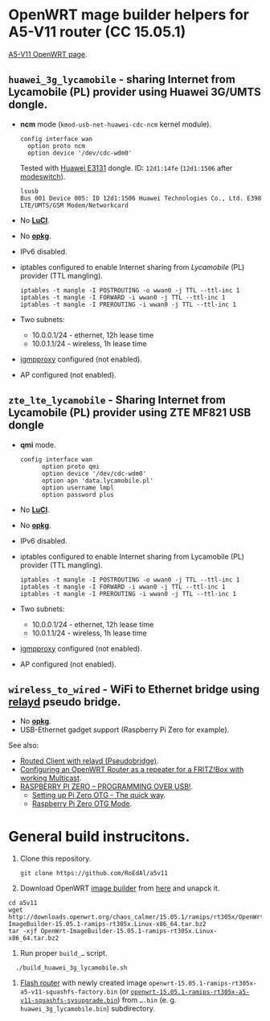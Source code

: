 # OpenWRT mage builder helpers for A5-V11 router (CC 15.05.1)

[A5-V11 OpenWRT page](http://wiki.openwrt.org/toh/unbranded/a5-v11).

## `huawei_3g_lycamobile` - sharing Internet from Lycamobile (PL) provider using Huawei 3G/UMTS dongle.

* **ncm** mode  (```kmod-usb-net-huawei-cdc-ncm``` kernel module).

  ````
  config interface wan
	option proto ncm
	option device '/dev/cdc-wdm0'
  ````
  
  Tested with [Huawei E3131](http://consumer.huawei.com/en/mobile-broadband/dongles/features/e3131-en.htm) dongle.
  ID: ```12d1:14fe``` (```12d1:1506``` after [modeswitch](http://wiki.openwrt.org/doc/recipes/3gdongle#switching_usb_mode)).
  
   ```
   lsusb
   Bus 001 Device 005: ID 12d1:1506 Huawei Technologies Co., Ltd. E398 LTE/UMTS/GSM Modem/Networkcard
   ```
* No [**LuCI**](http://wiki.openwrt.org/doc/howto/luci.essentials).
* No [**opkg**](http://wiki.openwrt.org/doc/techref/opkg).
* IPv6 disabled.
* iptables configured to enable Internet sharing from *Lycamobile* (PL) provider (TTL mangling).

  ````
  iptables -t mangle -I POSTROUTING -o wwan0 -j TTL --ttl-inc 1
  iptables -t mangle -I FORWARD -i wwan0 -j TTL --ttl-inc 1
  iptables -t mangle -I PREROUTING -i wwan0 -j TTL --ttl-inc 1
  ````
* Two subnets:
  * 10.0.0.1/24 - ethernet, 12h lease time
  * 10.0.1.1/24 - wireless, 1h lease time
* [igmpproxy](http://wiki.openwrt.org/doc/howto/udp_multicast) configured (not enabled).
* AP configured (not enabled).

## `zte_lte_lycamobile` - Sharing Internet from Lycamobile (PL) provider using ZTE MF821 USB dongle

* **qmi** mode.

  ````
  config interface wan
        option proto qmi
        option device '/dev/cdc-wdm0'
        option apn 'data.lycamobile.pl'
        option username lmpl
        option password plus
  ````
* No [**LuCI**](http://wiki.openwrt.org/doc/howto/luci.essentials).
* No [**opkg**](http://wiki.openwrt.org/doc/techref/opkg).
* IPv6 disabled.
* iptables configured to enable Internet sharing from Lycamobile (PL) provider (TTL mangling).

  ````
  iptables -t mangle -I POSTROUTING -o wwan0 -j TTL --ttl-inc 1
  iptables -t mangle -I FORWARD -i wwan0 -j TTL --ttl-inc 1
  iptables -t mangle -I PREROUTING -i wwan0 -j TTL --ttl-inc 1
  ````
* Two subnets:
  * 10.0.0.1/24 - ethernet, 12h lease time
  * 10.0.1.1/24 - wireless, 1h lease time
* [igmpproxy](http://wiki.openwrt.org/doc/howto/udp_multicast) configured (not enabled).
* AP configured (not enabled).

## `wireless_to_wired` - WiFi to Ethernet bridge using [relayd](https://wiki.openwrt.org/doc/uci/network#protocol_relay_relayd_pseudo_bridge) pseudo bridge.

* No [**opkg**](http://wiki.openwrt.org/doc/techref/opkg).
* USB-Ethernet gadget support (Raspberry Pi Zero for example).

See also:

* [Routed Client with relayd (Pseudobridge)](http://wiki.openwrt.org/doc/recipes/relayclient).
* [Configuring an OpenWRT Router as a repeater for a FRITZ!Box with working Multicast](http://juliank.wordpress.com/2014/08/07/configuring-an-openwrt-router-as-a-repeater-for-a-fritzbox-with-working-multicast).
* [RASPBERRY PI ZERO – PROGRAMMING OVER USB!](http://blog.gbaman.info/?p=699).
    * [Setting up Pi Zero OTG - The quick way](http://gist.github.com/gbaman/975e2db164b3ca2b51ae11e45e8fd40a).
    * [Raspberry Pi Zero OTG Mode](http://gist.github.com/gbaman/50b6cca61dd1c3f88f41).


# General build instrucitons.
1. Clone this repository.

   ```
   git clone https://github.com/RoEdAl/a5v11
   ```
1. Download OpenWRT [image builder](http://wiki.openwrt.org/doc/howto/obtain.firmware.generate) from 
[here](http://downloads.openwrt.org/chaos_calmer/15.05.1/ramips/rt305x/OpenWrt-ImageBuilder-15.05.1-ramips-rt305x.Linux-x86_64.tar.bz2) and unapck it.

  ```
  cd a5v11
  wget http://downloads.openwrt.org/chaos_calmer/15.05.1/ramips/rt305x/OpenWrt-ImageBuilder-15.05.1-ramips-rt305x.Linux-x86_64.tar.bz2
  tar -xjf OpenWrt-ImageBuilder-15.05.1-ramips-rt305x.Linux-x86_64.tar.bz2
  ```

1. Run proper ```build_…``` script. 

  ```
    ./build_huawei_3g_lycamobile.sh
  ```
1. [Flash router](http://wiki.openwrt.org/doc/howto/generic.flashing) with newly created image
   ```openwrt-15.05.1-ramips-rt305x-a5-v11-squashfs-factory.bin``` (or 
[```openwrt-15.05.1-ramips-rt305x-a5-v11-squashfs-sysupgrade.bin```](http://wiki.openwrt.org/doc/howto/generic.sysupgrade))
   from ```….bin``` (e. g. ```huawei_3g_lycamobile.bin```) subdirectory.

